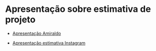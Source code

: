 # Apresentação sobre estimativa de projeto

* [Apresentação Amiraldo](https://www.canva.com/design/DAGDEknchNs/ZEQ4-j1Nwec5_S-m8Vx_cA/edit?utm_content=DAGDEknchNs&utm_campaign=designshare&utm_medium=link2&utm_source=sharebutton)

* [Apresentação estimativa Instagram](https://gamma.app/docs/Untitled-vz37hqyztgsai3f)